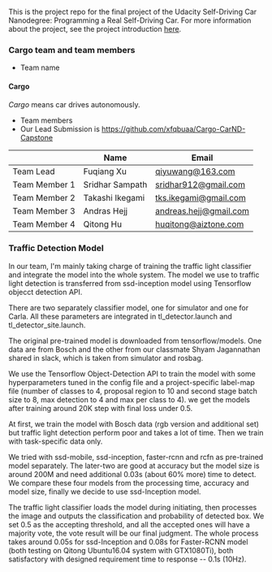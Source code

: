 This is the project repo for the final project of the Udacity Self-Driving Car Nanodegree: Programming a Real Self-Driving Car. For more information about the project, see the project introduction [here](https://classroom.udacity.com/nanodegrees/nd013/parts/6047fe34-d93c-4f50-8336-b70ef10cb4b2/modules/e1a23b06-329a-4684-a717-ad476f0d8dff/lessons/462c933d-9f24-42d3-8bdc-a08a5fc866e4/concepts/5ab4b122-83e6-436d-850f-9f4d26627fd9).

### Cargo team and team members
* Team name
#### Cargo
*Cargo* means car drives autonomously.
* Team members
* Our Lead Submission is https://github.com/xfqbuaa/Cargo-CarND-Capstone 

|                  | Name            |  Email                  |
| --------         | -----           |  ----                   |
| Team Lead        | Fuqiang Xu      |  qiyuwang@163.com       |
| Team Member 1    | Sridhar Sampath |  sridhar912@gmail.com   |
| Team Member 2    | Takashi Ikegami |  tks.ikegami@gmail.com  |
| Team Member 3    | Andras Hejj     |  andreas.hejj@gmail.com |
| Team Member 4    | Qitong Hu       |  huqitong@aiztone.com   |


### Traffic Detection Model


In our team, I'm mainly taking charge of training the traffic light classifier and integrate the model into the whole system. The model we use to traffic light detection is transferred from ssd-inception model using Tensorflow objecct detection API.

There are two separately classifier model, one for simulator and one for Carla. All these parameters are integrated in tl_detector.launch and tl_detector_site.launch.

The original pre-trained model is downloaded from tensorflow/models. One data are from Bosch and the other from our classmate Shyam Jagannathan shared in slack, which is taken from simulator and rosbag.

We use the Tensorflow Object-Detection API to train the model with some hyperparameters tuned in the config file and a project-specific label-map file (number of classes to 4, proposal region to 10 and second stage batch size to 8, max detection to 4 and max per class to 4). we get the models after training around 20K step with final loss under 0.5.

At first, we train the model with Bosch data (rgb version and additional set) but traffic light detection perform poor and takes a lot of time. Then we train with task-specific data only.

We tried with ssd-mobile, ssd-inception, faster-rcnn and rcfn as pre-trained model separately. The later-two are good at accuracy but the model size is around 200M and need additional 0.03s (about 60% more) time to detect. We compare these four models from the processing time, accuracy and model size, finally we decide to use ssd-Inception model.

The traffic light classifier loads the model during initiating, then processes the image and outputs the classification and probability of detected box. We set 0.5 as the accepting threshold, and all the accepted ones will have a majority vote, the vote result will be our final judgment. The whole process takes around 0.05s for ssd-Inception and 0.08s for Faster-RCNN model (both testing on Qitong Ubuntu16.04 system with GTX1080Ti), both satisfactory with designed requirement time to response -- 0.1s (10Hz).
